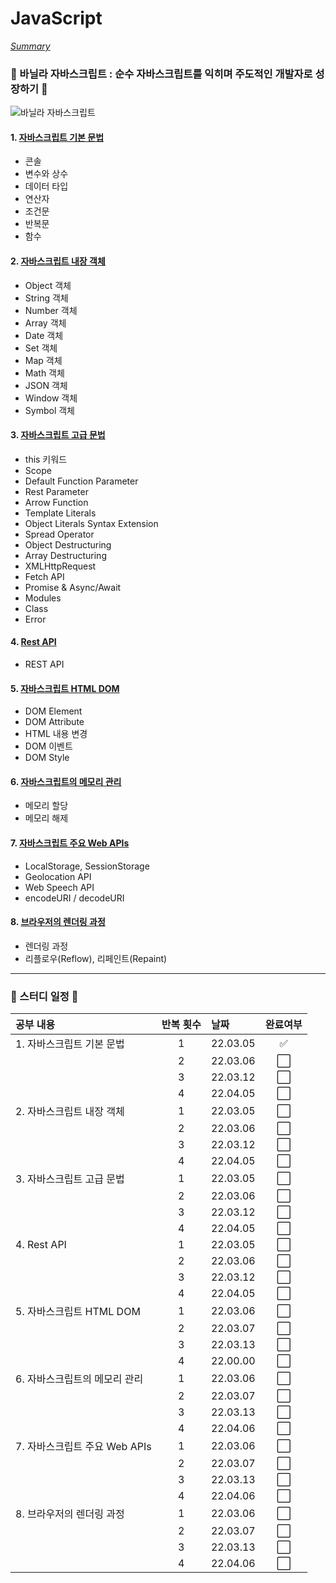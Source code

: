 # JavaScript

_[Summary](./00%20Summary.md)_

### :book: 바닐라 자바스크립트 : 순수 자바스크립트를 익히며 주도적인 개발자로 성장하기 :book:

![바닐라 자바스크립트](https://user-images.githubusercontent.com/100753621/156423528-cbfa00b6-3f1a-4bb6-af3d-a11f0b9a8730.jpg)

#### 1. [자바스크립트 기본 문법](./01%20%EC%9E%90%EB%B0%94%EC%8A%A4%ED%81%AC%EB%A6%BD%ED%8A%B8%20%EA%B8%B0%EB%B3%B8%20%EB%AC%B8%EB%B2%95.md)

- 콘솔
- 변수와 상수
- 데이터 타입
- 연산자
- 조건문
- 반복문
- 함수

#### 2. [자바스크립트 내장 객체](./02%20%EC%9E%90%EB%B0%94%EC%8A%A4%ED%81%AC%EB%A6%BD%ED%8A%B8%20%EB%82%B4%EC%9E%A5%20%EA%B0%9D%EC%B2%B4.md)

- Object 객체
- String 객체
- Number 객체
- Array 객체
- Date 객체
- Set 객체
- Map 객체
- Math 객체
- JSON 객체
- Window 객체
- Symbol 객체

#### 3. [자바스크립트 고급 문법](./03%20%EC%9E%90%EB%B0%94%EC%8A%A4%ED%81%AC%EB%A6%BD%ED%8A%B8%20%EA%B3%A0%EA%B8%89%20%EB%AC%B8%EB%B2%95.md)

- this 키워드
- Scope
- Default Function Parameter
- Rest Parameter
- Arrow Function
- Template Literals
- Object Literals Syntax Extension
- Spread Operator
- Object Destructuring
- Array Destructuring
- XMLHttpRequest
- Fetch API
- Promise & Async/Await
- Modules
- Class
- Error

#### 4. [Rest API](./04%20Rest%20API.md)

- REST API

#### 5. [자바스크립트 HTML DOM](./05%20%EC%9E%90%EB%B0%94%EC%8A%A4%ED%81%AC%EB%A6%BD%ED%8A%B8%20HTML%20DOM.md)

- DOM Element
- DOM Attribute
- HTML 내용 변경
- DOM 이벤트
- DOM Style

#### 6. [자바스크립트의 메모리 관리](./06%20%EC%9E%90%EB%B0%94%EC%8A%A4%ED%81%AC%EB%A6%BD%ED%8A%B8%EC%9D%98%20%EB%A9%94%EB%AA%A8%EB%A6%AC%20%EA%B4%80%EB%A6%AC.md)

- 메모리 할당
- 메모리 해제

#### 7. [자바스크립트 주요 Web APIs](./07%20%EC%9E%90%EB%B0%94%EC%8A%A4%ED%81%AC%EB%A6%BD%ED%8A%B8%20%EC%A3%BC%EC%9A%94%20Web%20APIs.md)

- LocalStorage, SessionStorage
- Geolocation API
- Web Speech API
- encodeURI / decodeURI

#### 8. [브라우저의 렌더링 과정](./08%20%EB%B8%8C%EB%9D%BC%EC%9A%B0%EC%A0%80%EC%9D%98%20%EB%A0%8C%EB%8D%94%EB%A7%81%20%EA%B3%BC%EC%A0%95.md)

- 렌더링 과정
- 리플로우(Reflow), 리페인트(Repaint)

---

### :date: 스터디 일정 :date:

| 공부 내용                     | 반복 횟수 | 날짜     |       완료여부       |
| :---------------------------- | :-------: | :------- | :------------------: |
| 1. 자바스크립트 기본 문법     |     1     | 22.03.05 |  :white_check_mark:  |
|                               |     2     | 22.03.06 | :white_large_square: |
|                               |     3     | 22.03.12 | :white_large_square: |
|                               |     4     | 22.04.05 | :white_large_square: |
| 2. 자바스크립트 내장 객체     |     1     | 22.03.05 | :white_large_square: |
|                               |     2     | 22.03.06 | :white_large_square: |
|                               |     3     | 22.03.12 | :white_large_square: |
|                               |     4     | 22.04.05 | :white_large_square: |
| 3. 자바스크립트 고급 문법     |     1     | 22.03.05 | :white_large_square: |
|                               |     2     | 22.03.06 | :white_large_square: |
|                               |     3     | 22.03.12 | :white_large_square: |
|                               |     4     | 22.04.05 | :white_large_square: |
| 4. Rest API                   |     1     | 22.03.05 | :white_large_square: |
|                               |     2     | 22.03.06 | :white_large_square: |
|                               |     3     | 22.03.12 | :white_large_square: |
|                               |     4     | 22.04.05 | :white_large_square: |
| 5. 자바스크립트 HTML DOM      |     1     | 22.03.06 | :white_large_square: |
|                               |     2     | 22.03.07 | :white_large_square: |
|                               |     3     | 22.03.13 | :white_large_square: |
|                               |     4     | 22.00.00 | :white_large_square: |
| 6. 자바스크립트의 메모리 관리 |     1     | 22.03.06 | :white_large_square: |
|                               |     2     | 22.03.07 | :white_large_square: |
|                               |     3     | 22.03.13 | :white_large_square: |
|                               |     4     | 22.04.06 | :white_large_square: |
| 7. 자바스크립트 주요 Web APIs |     1     | 22.03.06 | :white_large_square: |
|                               |     2     | 22.03.07 | :white_large_square: |
|                               |     3     | 22.03.13 | :white_large_square: |
|                               |     4     | 22.04.06 | :white_large_square: |
| 8. 브라우저의 렌더링 과정     |     1     | 22.03.06 | :white_large_square: |
|                               |     2     | 22.03.07 | :white_large_square: |
|                               |     3     | 22.03.13 | :white_large_square: |
|                               |     4     | 22.04.06 | :white_large_square: |
